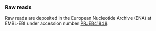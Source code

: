 ### Raw reads
Raw reads are deposited in the European Nucleotide Archive (ENA) at EMBL-EBI under accession number [PRJEB41848](https://www.ebi.ac.uk/ena/browser/view/PRJEB41848). 
